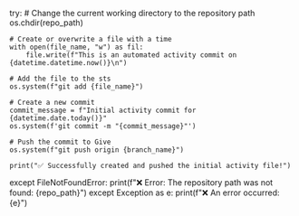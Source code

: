 try:
    # Change the current working directory to the repository path
    os.chdir(repo_path)
    
    # Create or overwrite a file with a time
    with open(file_name, "w") as fil:
        file.write(f"This is an automated activity commit on {datetime.datetime.now()}\n")
    
    # Add the file to the sts
    os.system(f"git add {file_name}")
    
    # Create a new commit
    commit_message = f"Initial activity commit for {datetime.date.today()}"
    os.system(f'git commit -m "{commit_message}"')
    
    # Push the commit to Give
    os.system(f"git push origin {branch_name}")
    
    print("✅ Successfully created and pushed the initial activity file!")

except FileNotFoundError:
    print(f"❌ Error: The repository path was not found: {repo_path}")
except Exception as e:
    print(f"❌ An error occurred: {e}")
